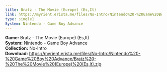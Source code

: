 ```yaml
---
title: Bratz - The Movie (Europe) (Es,It)
link: https://myrient.erista.me/files/No-Intro/Nintendo%20-%20Game%20Boy%20Advance/Bratz%20-%20The%20Movie%20(Europe)%20(Es,It).zip
type: single1
System: Nintendo - Game Boy Advance
---
```

<b>Game:</b> Bratz - The Movie (Europe) (Es,It)<br>
<b>System:</b> Nintendo - Game Boy Advance<br>
<b>Collection:</b> No-Intro<br>
<b>Download:</b> https://myrient.erista.me/files/No-Intro/Nintendo%20-%20Game%20Boy%20Advance/Bratz%20-%20The%20Movie%20(Europe)%20(Es,It).zip